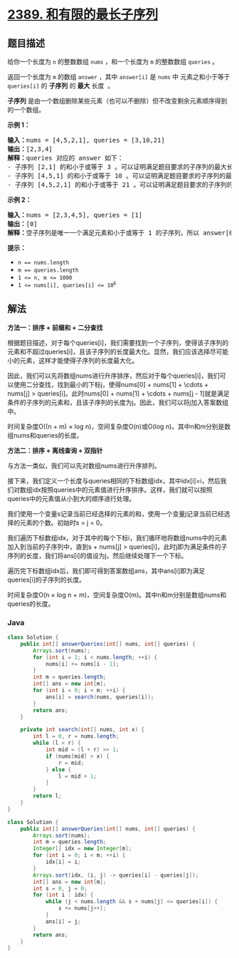 # [2389. 和有限的最长子序列](https://leetcode.cn/problems/longest-subsequence-with-limited-sum)

## 题目描述

<p>给你一个长度为 <code>n</code>&nbsp;的整数数组 <code>nums</code> ，和一个长度为 <code>m</code> 的整数数组 <code>queries</code> 。</p>

<p>返回一个长度为 <code>m</code> 的数组<em> </em><code>answer</code><em> </em>，其中<em> </em><code>answer[i]</code><em> </em>是 <code>nums</code> 中<span style=""> </span>元素之和小于等于 <code>queries[i]</code> 的 <strong>子序列</strong> 的 <strong>最大</strong> 长度<span style="">&nbsp;</span><span style=""> </span>。</p>

<p><strong>子序列</strong> 是由一个数组删除某些元素（也可以不删除）但不改变剩余元素顺序得到的一个数组。</p>

<p><strong>示例 1：</strong></p>

<pre>
<strong>输入：</strong>nums = [4,5,2,1], queries = [3,10,21]
<strong>输出：</strong>[2,3,4]
<strong>解释：</strong>queries 对应的 answer 如下：
- 子序列 [2,1] 的和小于或等于 3 。可以证明满足题目要求的子序列的最大长度是 2 ，所以 answer[0] = 2 。
- 子序列 [4,5,1] 的和小于或等于 10 。可以证明满足题目要求的子序列的最大长度是 3 ，所以 answer[1] = 3 。
- 子序列 [4,5,2,1] 的和小于或等于 21 。可以证明满足题目要求的子序列的最大长度是 4 ，所以 answer[2] = 4 。
</pre>

<p><strong>示例 2：</strong></p>

<pre>
<strong>输入：</strong>nums = [2,3,4,5], queries = [1]
<strong>输出：</strong>[0]
<strong>解释：</strong>空子序列是唯一一个满足元素和小于或等于 1 的子序列，所以 answer[0] = 0 。</pre>

<p><strong>提示：</strong></p>

<ul>
	<li><code>n == nums.length</code></li>
	<li><code>m == queries.length</code></li>
	<li><code>1 &lt;= n, m &lt;= 1000</code></li>
	<li><code>1 &lt;= nums[i], queries[i] &lt;= 10<sup>6</sup></code></li>
</ul>

## 解法

**方法一：排序 + 前缀和 + 二分查找**

根据题目描述，对于每个queries[i]，我们需要找到一个子序列，使得该子序列的元素和不超过queries[i]，且该子序列的长度最大化。显然，我们应该选择尽可能小的元素，这样才能使得子序列的长度最大化。

因此，我们可以先将数组nums进行升序排序，然后对于每个queries[i]，我们可以使用二分查找，找到最小的下标j，使得nums[0] + nums[1] + \cdots + nums[j] > queries[i]。此时nums[0] + nums[1] + \cdots + nums[j - 1]就是满足条件的子序列的元素和，且该子序列的长度为j。因此，我们可以将j加入答案数组中。

时间复杂度O((n + m) × log n)，空间复杂度O(n)或O(log n)。其中n和m分别是数组nums和queries的长度。

**方法二：排序 + 离线查询 + 双指针**

与方法一类似，我们可以先对数组nums进行升序排列。

接下来，我们定义一个长度与queries相同的下标数组idx，其中idx[i]=i，然后我们对数组idx按照queries中的元素值进行升序排序。这样，我们就可以按照queries中的元素值从小到大的顺序进行处理。

我们使用一个变量s记录当前已经选择的元素的和，使用一个变量j记录当前已经选择的元素的个数。初始时s = j = 0。

我们遍历下标数组idx，对于其中的每个下标i，我们循环地将数组nums中的元素加入到当前的子序列中，直到s + nums[j] > queries[i]，此时j即为满足条件的子序列的长度，我们将ans[i]的值设为j，然后继续处理下一个下标。

遍历完下标数组idx后，我们即可得到答案数组ans，其中ans[i]即为满足queries[i]的子序列的长度。

时间复杂度O(n × log n + m)，空间复杂度O(m)。其中n和m分别是数组nums和queries的长度。

### **Java**

```java
class Solution {
    public int[] answerQueries(int[] nums, int[] queries) {
        Arrays.sort(nums);
        for (int i = 1; i < nums.length; ++i) {
            nums[i] += nums[i - 1];
        }
        int m = queries.length;
        int[] ans = new int[m];
        for (int i = 0; i < m; ++i) {
            ans[i] = search(nums, queries[i]);
        }
        return ans;
    }

    private int search(int[] nums, int x) {
        int l = 0, r = nums.length;
        while (l < r) {
            int mid = (l + r) >> 1;
            if (nums[mid] > x) {
                r = mid;
            } else {
                l = mid + 1;
            }
        }
        return l;
    }
}
```

```java
class Solution {
    public int[] answerQueries(int[] nums, int[] queries) {
        Arrays.sort(nums);
        int m = queries.length;
        Integer[] idx = new Integer[m];
        for (int i = 0; i < m; ++i) {
            idx[i] = i;
        }
        Arrays.sort(idx, (i, j) -> queries[i] - queries[j]);
        int[] ans = new int[m];
        int s = 0, j = 0;
        for (int i : idx) {
            while (j < nums.length && s + nums[j] <= queries[i]) {
                s += nums[j++];
            }
            ans[i] = j;
        }
        return ans;
    }
}
```

